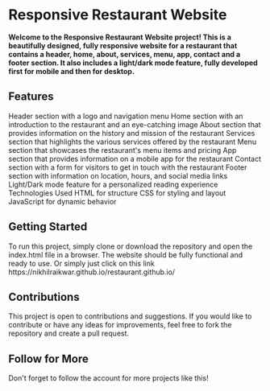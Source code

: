 <h1>Responsive Restaurant Website</h1>
<b>Welcome to the Responsive Restaurant Website project! This is a beautifully designed, fully responsive website for a restaurant that contains a header, home, about, services, menu, app, contact and a footer section. It also includes a light/dark mode feature, fully developed first for mobile and then for desktop.</b>

<h2>Features</h2>
Header section with a logo and navigation menu
Home section with an introduction to the restaurant and an eye-catching image
About section that provides information on the history and mission of the restaurant
Services section that highlights the various services offered by the restaurant
Menu section that showcases the restaurant's menu items and pricing
App section that provides information on a mobile app for the restaurant
Contact section with a form for visitors to get in touch with the restaurant
Footer section with information on location, hours, and social media links
Light/Dark mode feature for a personalized reading experience
Technologies Used
HTML for structure
CSS for styling and layout
JavaScript for dynamic behavior
<h2>Getting Started</h2>
To run this project, simply clone or download the repository and open the index.html file in a browser. The website should be fully functional and ready to use.
Or simply just click on this link https://nikhilraikwar.github.io/restaurant.github.io/

<h2>Contributions</h2>
This project is open to contributions and suggestions. If you would like to contribute or have any ideas for improvements, feel free to fork the repository and create a pull request.

<h2>Follow for More</h2>
Don't forget to follow the account for more projects like this!
